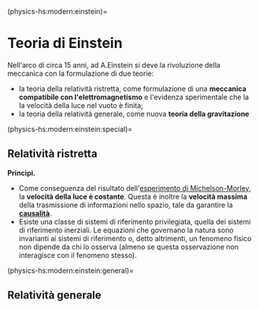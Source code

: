 (physics-hs:modern:einstein)=
# Teoria di Einstein

Nell'arco di circa 15 anni, ad A.Einstein si deve la rivoluzione della meccanica con la formulazione di due teorie:
- la teoria della relatività ristretta, come formulazione di una **meccanica compatibile con l'elettromagnetismo** e l'evidenza sperimentale che la la velocità della luce nel vuoto è finita;
 - la teoria della relatività generale, come nuova **teoria della gravitazione**


(physics-hs:modern:einstein:special)=
## Relatività ristretta

**Princìpi.**
- Come conseguenza del risultato dell'[esperimento di Michelson-Morley](physics-hs:electromagnetism:em-waves:speed:michelson-morley), la **velocità della luce è costante**. Questa è inoltre la **velocità massima** della trasmissione di informazioni nello spazio, tale da garantire la [**causalità**](physics-hs:todo:causality).
- Esiste una classe di sistemi di riferimento privilegiata, quella dei sistemi di riferimento inerziali. Le equazioni che governano la natura sono invarianti ai sistemi di riferimento o, detto altrimenti, un fenomeno fisico non dipende da chi lo osserva (almeno se questa osservazione non interagisce con il fenomeno stesso).


(physics-hs:modern:einstein:general)=
## Relatività generale

```{prf:example} Esperimento dell'ascensore
```

```{prf:example} Equivalenza tra assenza di gravità e caduta libera in un campo gravitazionale
```

```{prf:example} Inconsistenza della legge di gravitazione di Newton e delle azioni a distanza con la velocità finita delle informazioni
```

